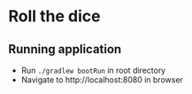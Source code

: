 # Roll the dice

## Running application
- Run `./gradlew bootRun` in root directory
- Navigate to http://localhost:8080 in browser
